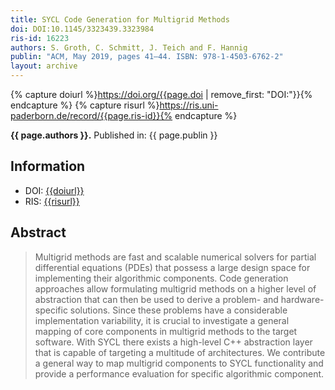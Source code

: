 ```yaml
---
title: SYCL Code Generation for Multigrid Methods
doi: DOI:10.1145/3323439.3323984
ris-id: 16223
authors: S. Groth, C. Schmitt, J. Teich and F. Hannig
publin: "ACM, May 2019, pages 41–44. ISBN: 978-1-4503-6762-2"
layout: archive
---
```

<!-- Leave as is, let Jekyll do the work. -->
{% capture doiurl %}https://doi.org/{{page.doi | remove_first: "DOI:"}}{% endcapture %}
{% capture risurl %}https://ris.uni-paderborn.de/record/{{page.ris-id}}{% endcapture %}

<html><p><b>{{ page.authors }}.</b> Published in: {{ page.publin }}</p></html>

## Information

* DOI: <a href="{{doiurl}}">{{doiurl}}</a>
* RIS: <a href="{{risurl}}">{{risurl}}</a>

<!-- Change abstract -->
## Abstract
>Multigrid methods are fast and scalable numerical solvers for partial differential equations (PDEs) that possess a large design space for implementing their algorithmic components. Code generation approaches allow formulating multigrid methods on a higher level of abstraction that can then be used to derive a problem- and hardware-specific solutions. Since these problems have a considerable implementation variability, it is crucial to investigate a general mapping of core components in multigrid methods to the target software. With SYCL there exists a high-level C++ abstraction layer that is capable of targeting a multitude of architectures. We contribute a general way to map multigrid components to SYCL functionality and provide a performance evaluation for specific algorithmic component.
